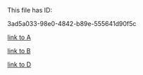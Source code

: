 This file has ID:

3ad5a033-98e0-4842-b89e-555641d90f5c

[link to A](../A.md)

[link to B](../B.md) 

[link to D](x2Nested/D.md)
